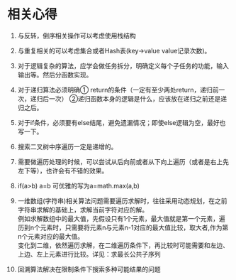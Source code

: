 ﻿# 相关心得

1. 与反转，倒序相关操作可以考虑使用栈结构

2. 与重复相关的可以考虑集合或者Hash表(key->value value记录次数)。

3. 对于逻辑复杂的算法，应学会做任务拆分，明确定义每个子任务的功能，输入输出等。然后分函数实现。

4. 对于递归算法必须明确① return的条件（一定有至少两处return，递归前一次，递归后一次）  ②递归函数本身的逻辑是什么，应该放在递归之前还是递归之后。

5. 对于if条件，必须要有else结尾，避免遗漏情况；即使else逻辑为空，最好也写一下。

6. 搜索二叉树中序遍历一定是递增的。

7. 需要做遍历处理的时候，可以尝试从后向前或者从下向上遍历（或者是右上先左下等），也许会有不错的效果。

8. if(a>b) a=b 可优雅的写为a=math.max(a,b)

9. 一维数组(字符串)相关算法问题需要遍历求解时，往往采用动态规划，在之前字符串求解的基础上，求解当前字符对应的解。<br>
例如求解数组中的最大值，先假设只有1个元素，最大值就是第一个元素，遍历到n个元素时，只需要将元素n与元素n-1对应的最大值比较，取大者,作为第n个元素对应的最大值。<br>
变化到二维，依然遍历求解，在二维遍历条件下，再比较时可能需要和左边、上边、左上元素进行比较。详见：求最长公共子序列

10. 回溯算法解决在限制条件下搜索多种可能结果的问题